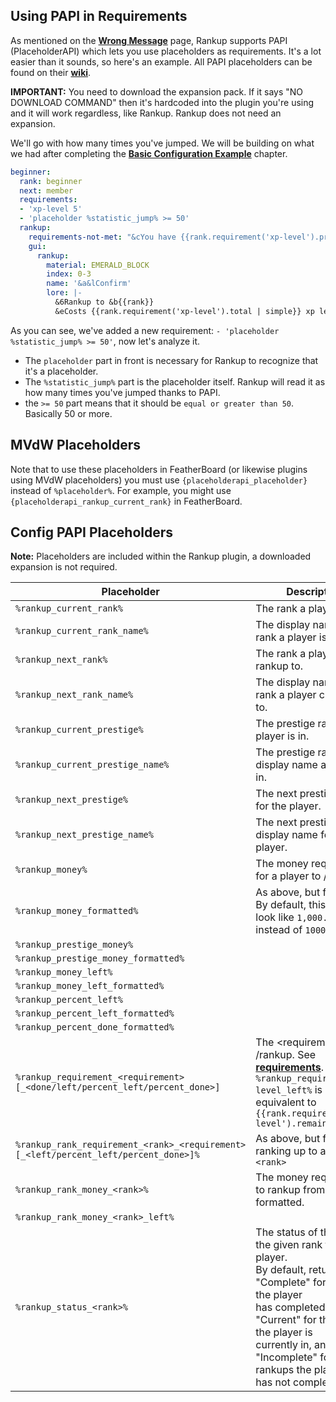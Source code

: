 ## Using PAPI in Requirements
As mentioned on the **[Wrong Message](../Basic-Configuration-Example/Wrong-message.md)** page, Rankup supports PAPI (PlaceholderAPI) which lets you use placeholders as requirements. It's a lot easier than it sounds, so here's an example. All PAPI placeholders can be found on their **[wiki](https://github.com/PlaceholderAPI/PlaceholderAPI/wiki/Placeholders)**.
 
**IMPORTANT:** You need to download the expansion pack. If it says "NO DOWNLOAD COMMAND" then it's hardcoded into the plugin you're using and it will work regardless, like Rankup. Rankup does not need an expansion.
 
We'll go with how many times you've jumped. We will be building on what we had after completing the **[Basic Configuration Example](../Core-Files/Basic-Configuration-Example.md)** chapter.
 
```yaml
beginner:
  rank: beginner
  next: member
  requirements:
  - 'xp-level 5'
  - 'placeholder %statistic_jump% >= 50'
  rankup:
    requirements-not-met: "&cYou have {{rank.requirement('xp-level').progress | simple}}, and need {{rank.requirement('xp-level').total | simple}} xp levels to rankup!"
    gui:
      rankup:
        material: EMERALD_BLOCK
        index: 0-3
        name: '&a&lConfirm'
        lore: |-
          &6Rankup to &b{{rank}}
          &eCosts {{rank.requirement('xp-level').total | simple}} xp levels.
```
 
As you can see, we've added a new requirement: `- 'placeholder %statistic_jump% >= 50'`, now let's analyze it.
* The `placeholder` part in front is necessary for Rankup to recognize that it's a placeholder.
* The `%statistic_jump%` part is the placeholder itself. Rankup will read it as how many times you've jumped thanks to PAPI.
* the `>= 50` part means that it should be `equal or greater than 50`. Basically 50 or more.

## MVdW Placeholders
Note that to use these placeholders in FeatherBoard (or likewise plugins using MVdW placeholders) you must use `{placeholderapi_placeholder}` instead of `%placeholder%`. For example, you might use `{placeholderapi_rankup_current_rank}` in FeatherBoard.

## Config PAPI Placeholders
**Note:** Placeholders are included within the Rankup plugin, a downloaded expansion is not required.

| Placeholder | Description
| ----------- | -----------
| `%rankup_current_rank%` | The rank a player is in.
| `%rankup_current_rank_name%` | The display name of a rank a player is in.
| `%rankup_next_rank%` | The rank a player can rankup to.
| `%rankup_next_rank_name%` | The display name of a rank a player can rankup to.
| `%rankup_current_prestige%` | The prestige rank a player is in.
| `%rankup_current_prestige_name%` | The prestige rank's display name a player is in.
| `%rankup_next_prestige%` | The next prestige rank for the player.
| `%rankup_next_prestige_name%` | The next prestige rank's display name for the player.
| `%rankup_money%` | The money requirement for a player to /rankup.
| `%rankup_money_formatted%` | As above, but formatted. By default, this might<br>look like `1,000.00` instead of `1000.0`
| `%rankup_prestige_money%` |
| `%rankup_prestige_money_formatted%` |
| `%rankup_money_left%` |
| `%rankup_money_left_formatted%` |
| `%rankup_percent_left%` |
| `%rankup_percent_left_formatted%` |
| `%rankup_percent_done_formatted%` |
| `%rankup_requirement_<requirement>[_<done/left/percent_left/percent_done>]` | The \<requirement> to /rankup. See **[requirements](https://github.com/okx-code/Rankup3/wiki/Requirements)**.<br>`%rankup_requirement_xp-level_left%` is equivalent to<br>`{{rank.requirement('xp-level').remaining}}`
| `%rankup_rank_requirement_<rank>_<requirement>[_<left/percent_left/percent_done>]%` | As above, but for ranking up to a certain `<rank>`
| `%rankup_rank_money_<rank>%` | The money requirement to rankup from **<rank>**. This is formatted.
| `%rankup_rank_money_<rank>_left%` |
| `%rankup_status_<rank>%` | The status of the rank of the given rank for the player.<br>By default, returns "Complete" for rankups the player<br>has completed, "Current" for the rankup the player is<br>currently in, and "Incomplete" for rankups the player<br>has not completed.
